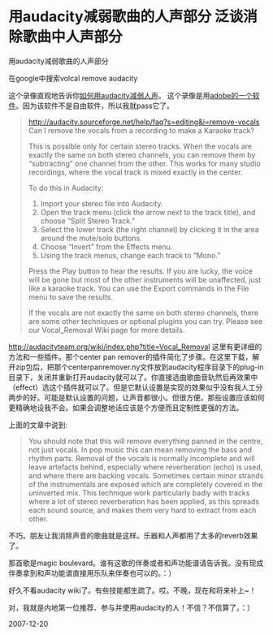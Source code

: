 # 用audacity减弱歌曲的人声部分 泛谈消除歌曲中人声部分

用audacity减弱歌曲的人声部分

在google中搜索volcal remove audacity

这个录像直观地告诉你[如何用audacity减弱人声](http://www.youtube.com/watch?v=PqXiKYG3J7M)。
这个录像是用[adobe的一个软件](http://youtube.com/watch?v=PqXiKYG3J7M)。因为该软件不是自由软件，所以我就pass它了。

> http://audacity.sourceforge.net/help/faq?s=editing&i=remove-vocals
> Can I remove the vocals from a recording to make a Karaoke track?
> 
> This is possible only for certain stereo tracks. When the vocals are exactly the same on both stereo channels, you can remove them by “subtracting” one channel from the other. This works for many studio recordings, where the vocal track is mixed exactly in the center.
> 
> To do this in Audacity:
> 
>    1. Import your stereo file into Audacity.
>    2. Open the track menu (click the arrow next to the track title), and choose “Split Stereo Track.”
>    3. Select the lower track (the right channel) by clicking it in the area around the mute/solo buttons.
>    4. Choose “Invert” from the Effects menu.
>    5. Using the track menus, change each track to “Mono.”
> 
> Press the Play button to hear the results. If you are lucky, the voice will be gone but most of the other instruments will be unaffected, just like a karaoke track. You can use the Export commands in the File menu to save the results.
> 
> If the vocals are not exactly the same on both stereo channels, there are some other techniques or optional plugins you can try. Please see our Vocal_Removal Wiki page for more details.


http://audacityteam.org/wiki/index.php?title=Vocal_Removal
这里有更详细的方法和一些插件。那个center pan remover的插件简化了步骤。在这里下载，解开zip包后，把那个centerpanremover.ny文件放到audacity程序目录下的plug-in目录下，关闭并重新打开audacity就可以了。你直接选曲歌曲音轨然后再效果中（effect）选这个插件就可以了。但是它默认设置是实现的效果似乎没有我人工分两步的好。可能是默认设置的问题，让声音都很小。但很方便。那些设置应该如何更精确地设我不会。如果会调整地话应该是个方便而且定制性更强的方法。

上面的文章中说到:

>You should note that this will remove everything panned in the centre, not just vocals. In pop music this can mean removing the bass and rhythm parts. Removal of the vocals is normally incomplete and will leave artefacts behind, especially where reverberation (echo) is used, and where there are backing vocals. Sometimes certain minor strands of the instrumentals are exposed which are completely covered in the uninverted mix. This technique work particularly badly with tracks where a lot of stereo reverberation has been applied, as this spreads each sound source, and makes them very hard to extract from each other.

不巧。朋友让我消除声音的歌曲就是这样。乐器和人声都用了太多的reverb效果了。

那首歌是magic boulevard。谁有这歌的伴奏或者和声功能谱请告诉我。没有现成伴奏拿到和声功能谱直接用乐队来伴奏也可以的。：）

好久不看audacity wiki了。有些技能都生疏了。哎。不晚，现在和将来补上~！

对，我就是内地第一位推荐、参与并使用audacity的人！不信？不信算了。：）


2007-12-20